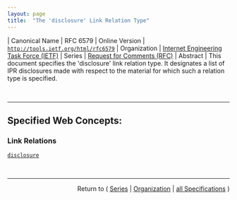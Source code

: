 ```yaml
---
layout: page
title:  "The 'disclosure' Link Relation Type"
---
```


| Canonical Name | RFC 6579
| Online Version | [`http://tools.ietf.org/html/rfc6579`](http://tools.ietf.org/html/rfc6579)
| Organization | [Internet Engineering Task Force (IETF)](..  "List of specification series by this organization")
| Series | [Request for Comments (RFC)](.  "List of specifications in this series")
| Abstract | This document specifies the 'disclosure' link relation type. It designates a list of IPR disclosures made with respect to the material for which such a relation type is specified.

<br/>
<hr/>

## Specified Web Concepts:

### Link Relations

[`disclosure`](/concepts/link-relation/disclosure "Whenever the 'disclosure' relation type is used, the resource at the target Internationalized Resource Identifier (IRI) MUST represent a list of patent disclosures made with respect to the material referenced by context IRI.")



<br/>
<hr/>

<p style="text-align: right">Return to ( <a href="./">Series</a> | <a href="../">Organization</a> | <a href="../../">all Specifications</a> )</p>